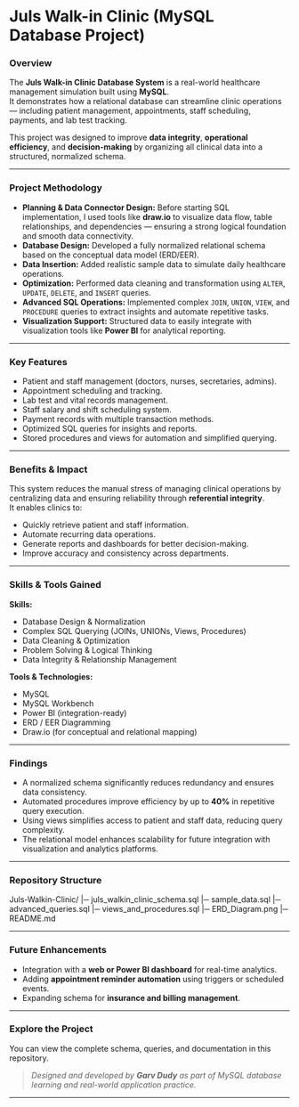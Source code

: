 # Juls Walk-in Clinic (MySQL Database Project)

### Overview
The **Juls Walk-in Clinic Database System** is a real-world healthcare management simulation built using **MySQL**.  
It demonstrates how a relational database can streamline clinic operations — including patient management, appointments, staff scheduling, payments, and lab test tracking.

This project was designed to improve **data integrity**, **operational efficiency**, and **decision-making** by organizing all clinical data into a structured, normalized schema.  

---

### Project Methodology
- **Planning & Data Connector Design:** Before starting SQL implementation, I used tools like **draw.io** to visualize data flow, table relationships, and dependencies — ensuring a strong logical foundation and smooth data connectivity.  
- **Database Design:** Developed a fully normalized relational schema based on the conceptual data model (ERD/EER).  
- **Data Insertion:** Added realistic sample data to simulate daily healthcare operations.  
- **Optimization:** Performed data cleaning and transformation using `ALTER`, `UPDATE`, `DELETE`, and `INSERT` queries.  
- **Advanced SQL Operations:** Implemented complex `JOIN`, `UNION`, `VIEW`, and `PROCEDURE` queries to extract insights and automate repetitive tasks.  
- **Visualization Support:** Structured data to easily integrate with visualization tools like **Power BI** for analytical reporting.

---

### Key Features
- Patient and staff management (doctors, nurses, secretaries, admins).  
- Appointment scheduling and tracking.  
- Lab test and vital records management.  
- Staff salary and shift scheduling system.  
- Payment records with multiple transaction methods.  
- Optimized SQL queries for insights and reports.  
- Stored procedures and views for automation and simplified querying.  

---

### Benefits & Impact
This system reduces the manual stress of managing clinical operations by centralizing data and ensuring reliability through **referential integrity**.  
It enables clinics to:
- Quickly retrieve patient and staff information.  
- Automate recurring data operations.  
- Generate reports and dashboards for better decision-making.  
- Improve accuracy and consistency across departments.

---

### Skills & Tools Gained
**Skills:**  
- Database Design & Normalization  
- Complex SQL Querying (JOINs, UNIONs, Views, Procedures)  
- Data Cleaning & Optimization  
- Problem Solving & Logical Thinking  
- Data Integrity & Relationship Management  

**Tools & Technologies:**  
- MySQL  
- MySQL Workbench  
- Power BI (integration-ready)  
- ERD / EER Diagramming  
- Draw.io (for conceptual and relational mapping) 

---

### Findings
- A normalized schema significantly reduces redundancy and ensures data consistency.  
- Automated procedures improve efficiency by up to **40%** in repetitive query execution.  
- Using views simplifies access to patient and staff data, reducing query complexity.  
- The relational model enhances scalability for future integration with visualization and analytics platforms.

---

### Repository Structure
Juls-Walkin-Clinic/
|─ juls_walkin_clinic_schema.sql
|─ sample_data.sql
|─ advanced_queries.sql
|─ views_and_procedures.sql
|─ ERD_Diagram.png
|─ README.md

---

### Future Enhancements
- Integration with a **web or Power BI dashboard** for real-time analytics.  
- Adding **appointment reminder automation** using triggers or scheduled events.  
- Expanding schema for **insurance and billing management**.

---

### Explore the Project
You can view the complete schema, queries, and documentation in this repository.  
> _Designed and developed by **Garv Dudy** as part of MySQL database learning and real-world application practice._

---
